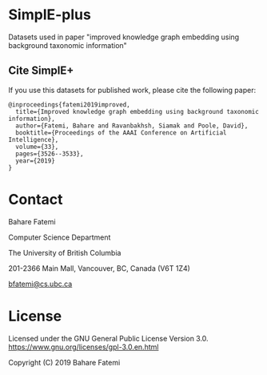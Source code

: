 # SimplE-plus
Datasets used in paper "improved knowledge graph embedding using background taxonomic information"

## Cite SimplE+

If you use this datasets for published work, please cite the following paper:

    @inproceedings{fatemi2019improved,
      title={Improved knowledge graph embedding using background taxonomic information},
      author={Fatemi, Bahare and Ravanbakhsh, Siamak and Poole, David},
      booktitle={Proceedings of the AAAI Conference on Artificial Intelligence},
      volume={33},
      pages={3526--3533},
      year={2019}
    }

Contact
=======

Bahare Fatemi

Computer Science Department

The University of British Columbia

201-2366 Main Mall, Vancouver, BC, Canada (V6T 1Z4)  

<bfatemi@cs.ubc.ca>


License
=======

Licensed under the GNU General Public License Version 3.0.
<https://www.gnu.org/licenses/gpl-3.0.en.html>


Copyright (C) 2019 Bahare Fatemi
